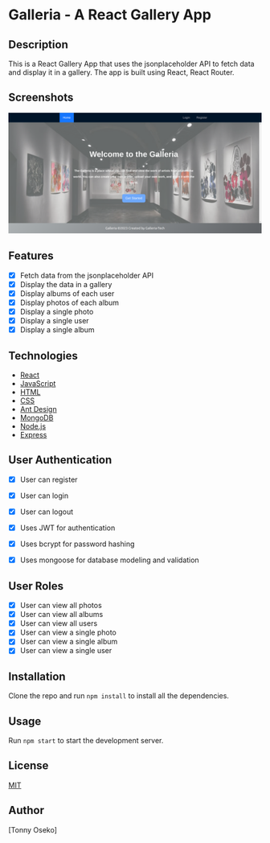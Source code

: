 # Galleria - A React Gallery App

## Description

This is a React Gallery App that uses the jsonplaceholder API to fetch data and display it in a gallery. The app is built using React, React Router.

## Screenshots

![Galleria](/src/Assets/screenshot.png "Galleria")

## Features

- [x] Fetch data from the jsonplaceholder API
- [x] Display the data in a gallery
- [x] Display albums of each user
- [x] Display photos of each album
- [x] Display a single photo
- [x] Display a single user
- [x] Display a single album

## Technologies

- [React](https://reactjs.org/)
- [JavaScript](https://www.javascript.com/)
- [HTML](https://html.com/)
- [CSS](https://www.w3.org/Style/CSS/Overview.en.html)
- [Ant Design](https://ant.design/)
- [MongoDB](https://www.mongodb.com/)
- [Node.js](https://nodejs.org/en/)
- [Express](https://expressjs.com/)

## User Authentication

- [x] User can register
- [x] User can login
- [x] User can logout

- [x] Uses JWT for authentication
- [x] Uses bcrypt for password hashing
- [x] Uses mongoose for database modeling and validation

## User Roles

- [x] User can view all photos
- [x] User can view all albums
- [x] User can view all users
- [x] User can view a single photo
- [x] User can view a single album
- [x] User can view a single user

## Installation

Clone the repo and run `npm install` to install all the dependencies.

## Usage

Run `npm start` to start the development server.

## License

[MIT](https://choosealicense.com/licenses/mit/)

## Author

[Tonny Oseko]
